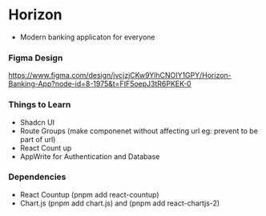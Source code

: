 # Horizon

- Modern banking applicaton for everyone

### Figma Design

https://www.figma.com/design/jvcjzjCKw9YlhCNOIY1GPY/Horizon-Banking-App?node-id=8-1975&t=FIF5oepJ3tR6PKEK-0

### Things to Learn

- Shadcn UI
- Route Groups (make componenet without affecting url eg: prevent to be part of url)
- React Count up
- AppWrite for Authentication and Database

### Dependencies

- React Countup (pnpm add react-countup)
- Chart.js (pnpm add chart.js) and (pnpm add react-chartjs-2)
